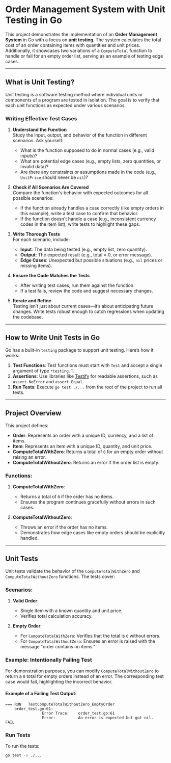 # Order Management System with Unit Testing in Go

This project demonstrates the implementation of an **Order Management System** in Go with a focus on **unit testing**. The system calculates the total cost of an order containing items with quantities and unit prices. Additionally, it showcases two variations of a `ComputeTotal` function to handle or fail for an empty order list, serving as an example of testing edge cases.

---

## What is Unit Testing?

Unit testing is a software testing method where individual units or components of a program are tested in isolation. The goal is to verify that each unit functions as expected under various scenarios.

### Writing Effective Test Cases

1. **Understand the Function**  
   Study the input, output, and behavior of the function in different scenarios. Ask yourself:
   - What is the function supposed to do in normal cases (e.g., valid inputs)?
   - What are potential edge cases (e.g., empty lists, zero quantities, or invalid data)?
   - Are there any constraints or assumptions made in the code (e.g., `UnitPrice` should never be `nil`)?

2. **Check if All Scenarios Are Covered**  
   Compare the function's behavior with expected outcomes for all possible scenarios:
   - If the function already handles a case correctly (like empty orders in this example), write a test case to confirm that behavior.
   - If the function doesn't handle a case (e.g., inconsistent currency codes in the item list), write tests to highlight these gaps.

3. **Write Thorough Tests**  
   For each scenario, include:
   - **Input**: The data being tested (e.g., empty list, zero quantity).
   - **Output**: The expected result (e.g., total = 0, or error message).
   - **Edge Cases**: Unexpected but possible situations (e.g., `nil` prices or missing items).

4. **Ensure the Code Matches the Tests**  
   - After writing test cases, run them against the function.
   - If a test fails, review the code and suggest necessary changes.

5. **Iterate and Refine**  
   Testing isn’t just about current cases—it’s about anticipating future changes. Write tests robust enough to catch regressions when updating the codebase.

---

## How to Write Unit Tests in Go

Go has a built-in `testing` package to support unit testing. Here’s how it works:

1. **Test Functions**: Test functions must start with `Test` and accept a single argument of type `*testing.T`.
2. **Assertions**: Use libraries like [Testify](https://github.com/stretchr/testify) for readable assertions, such as `assert.NoError` and `assert.Equal`.
3. **Run Tests**: Execute `go test ./...` from the root of the project to run all tests.

---

## Project Overview

This project defines:
- **Order**: Represents an order with a unique ID, currency, and a list of items.
- **Item**: Represents an item with a unique ID, quantity, and unit price.
- **ComputeTotalWithZero**: Returns a total of `0` for an empty order without raising an error.
- **ComputeTotalWithoutZero**: Returns an error if the order list is empty.

### Functions:

1. **ComputeTotalWithZero**:  
   - Returns a total of `0` if the order has no items.  
   - Ensures the program continues gracefully without errors in such cases.

2. **ComputeTotalWithoutZero**:  
   - Throws an error if the order has no items.  
   - Demonstrates how edge cases like empty orders should be explicitly handled.

---

## Unit Tests

Unit tests validate the behavior of the `ComputeTotalWithZero` and `ComputeTotalWithoutZero` functions. The tests cover:

### Scenarios:

1. **Valid Order**:  
   - Single item with a known quantity and unit price.  
   - Verifies total calculation accuracy.

2. **Empty Order**:  
   - For `ComputeTotalWithZero`: Verifies that the total is `0` without errors.  
   - For `ComputeTotalWithoutZero`: Ensures an error is raised with the message "order contains no items."

### Example: Intentionally Failing Test

For demonstration purposes, you can modify `ComputeTotalWithoutZero` to return a `0` total for empty orders instead of an error. The corresponding test case would fail, highlighting the incorrect behavior.

#### Example of a Failing Test Output:

```text
=== RUN   TestComputeTotalWithoutZero_EmptyOrder
    order_test.go:61:
                Error Trace:    order_test.go:61
                Error:          An error is expected but got nil.
FAIL
```

### Run Tests

To run the tests:

```bash
go test -v ./...